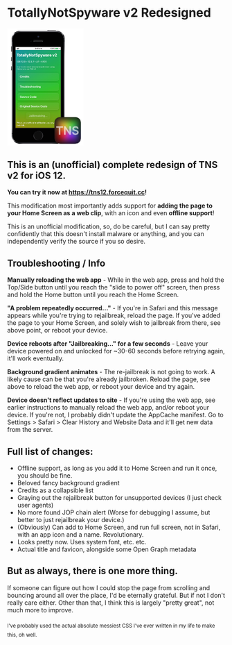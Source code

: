 # TotallyNotSpyware v2 Redesigned
<img src="https://github.com/forcequitOS/tns-v2-newUI/blob/main/showcase.png?raw=true" width="35%">

## This is an (unofficial) complete redesign of TNS v2 for iOS 12.
**You can try it now at https://tns12.forcequit.cc!**

This modification most importantly adds support for **adding the page to your Home Screen as a web clip**, with an icon and even **offline support**!

This is an unofficial modification, so, do be careful, but I can say pretty confidently that this doesn't install malware or anything, and you can independently verify the source if you so desire.

## Troubleshooting / Info

**Manually reloading the web app** - While in the web app, press and hold the Top/Side button until you reach the "slide to power off" screen, then press and hold the Home button until you reach the Home Screen.

**"A problem repeatedly occurred..."** - If you're in Safari and this message appears while you're trying to rejailbreak, reload the page. If you've added the page to your Home Screen, and solely wish to jailbreak from there, see above point, or reboot your device.

**Device reboots after "Jailbreaking..." for a few seconds** - Leave your device powered on and unlocked for ~30-60 seconds before retrying again, it'll work eventually.

**Background gradient animates** - The re-jailbreak is not going to work. A likely cause can be that you're already jailbroken. Reload the page, see above to reload the web app, or reboot your device and try again.

**Device doesn't reflect updates to site** - If you're using the web app, see earlier instructions to manually reload the web app, and/or reboot your device. If you're not, I probably didn't update the AppCache manifest. Go to Settings > Safari > Clear History and Website Data and it'll get new data from the server.

## Full list of changes:

- Offline support, as long as you add it to Home Screen and run it once, you should be fine.
- Beloved fancy background gradient
- Credits as a collapsible list
- Graying out the rejailbreak button for unsupported devices (I just check user agents)
- No more found JOP chain alert (Worse for debugging I assume, but better to just rejailbreak your device.)
- (Obviously) Can add to Home Screen, and run full screen, not in Safari, with an app icon and a name. Revolutionary.
- Looks pretty now. Uses system font, etc. etc.
- Actual title and favicon, alongside some Open Graph metadata

## But as always, there is one more thing.

If someone can figure out how I could stop the page from scrolling and bouncing around all over the place, I'd be eternally grateful. But if not I don't really care either. Other than that, I think this is largely "pretty great", not much more to improve.

<sub>I've probably used the actual absolute messiest CSS I've ever written in my life to make this, oh well.</sub>
